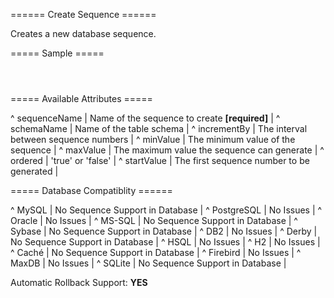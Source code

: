 ====== Create Sequence ======

Creates a new database sequence.

===== Sample =====

<code xml>
<createSequence sequenceName="seq_employee_id"/>
</code>



===== Available Attributes =====

^ sequenceName  | Name of the sequence to create **[required]**  |
^ schemaName  | Name of the table schema  |
^ incrementBy  | The interval between sequence numbers  |
^ minValue  | The minimum value of the sequence  |
^ maxValue  | The maximum value the sequence can generate  |
^ ordered  | 'true' or 'false' |
^ startValue  | The first sequence number to be generated  |


===== Database Compatiblity ======

^ MySQL  | No Sequence Support in Database  | 
^ PostgreSQL  | No Issues  | 
^ Oracle  | No Issues  | 
^ MS-SQL  | No Sequence Support in Database  | 
^ Sybase  | No Sequence Support in Database  | 
^ DB2  | No Issues  | 
^ Derby  | No Sequence Support in Database  | 
^ HSQL  | No Issues  | 
^ H2  | No Issues  | 
^ Caché  | No Sequence Support in Database  | 
^ Firebird  | No Issues  | 
^ MaxDB  | No Issues  | 
^ SQLite  | No Sequence Support in Database  |

Automatic Rollback Support: **YES**